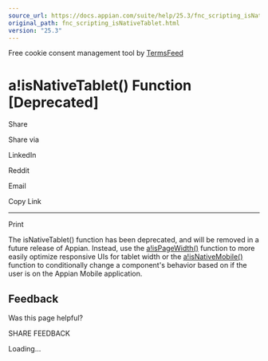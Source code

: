 ```yaml
---
source_url: https://docs.appian.com/suite/help/25.3/fnc_scripting_isNativeTablet.html
original_path: fnc_scripting_isNativeTablet.html
version: "25.3"
---
```


Free cookie consent management tool by [TermsFeed](https://www.termsfeed.com/)

# a!isNativeTablet() Function \[Deprecated\]

Share

Share via

LinkedIn

Reddit

Email

Copy Link

* * *

Print

The isNativeTablet() function has been deprecated, and will be removed in a future release of Appian. Instead, use the [a!isPageWidth()](fnc_scripting_a_isPageWidth.html) function to more easily optimize responsive UIs for tablet width or the [a!isNativeMobile()](fnc_scripting_a_isNativeMobile.html) function to conditionally change a component's behavior based on if the user is on the Appian Mobile application.

## Feedback

Was this page helpful?

SHARE FEEDBACK

Loading...